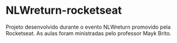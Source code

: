 # NLWreturn-rocketseat
Projeto desenvolvido durante o evento NLWreturn promovido pela Rocketseat.
As aulas foram ministradas pelo professor Mayk Brito. 
